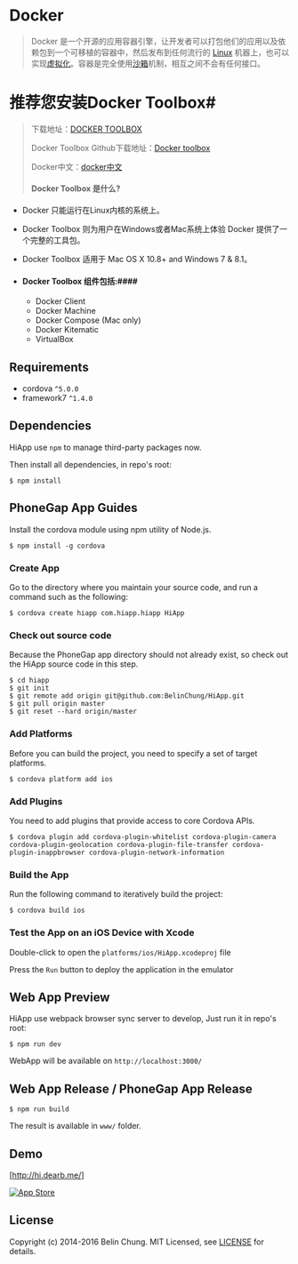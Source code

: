 
Docker
=====

> Docker 是一个开源的应用容器引擎，让开发者可以打包他们的应用以及依赖包到一个可移植的容器中，然后发布到任何流行的 [Linux](http://baike.baidu.com/view/1634.htm) 机器上，也可以实现[虚拟化](http://baike.baidu.com/view/729629.htm)。容器是完全使用[沙箱](http://baike.baidu.com/subview/720343/13998082.htm)机制，相互之间不会有任何接口。

# 推荐您安装Docker Toolbox#

> 下载地址：[DOCKER TOOLBOX](https://www.docker.com/products/docker-toolbox)
>
> Docker Toolbox Github下载地址：[Docker toolbox](https://github.com/docker/toolbox/releases/tag/v1.12.3) 
>
> Docker中文：[docker中文](http://www.docker.org.cn/index.html)
>
> #### Docker Toolbox 是什么?

- Docker 只能运行在Linux内核的系统上。

- Docker Toolbox 则为用户在Windows或者Mac系统上体验 Docker 提供了一个完整的工具包。

- Docker Toolbox 适用于 Mac OS X 10.8+ and Windows 7 & 8.1。

- #### Docker Toolbox 组件包括:####

  - Docker Client
  - Docker Machine
  - Docker Compose (Mac only)
  - Docker Kitematic
  - VirtualBox

## Requirements

* cordova `^5.0.0`
* framework7 `^1.4.0`

## Dependencies

HiApp use `npm` to manage third-party packages now.

Then install all dependencies, in repo's root:

```
$ npm install 
```

## PhoneGap App Guides

Install the cordova module using npm utility of Node.js.

```
$ npm install -g cordova
```

### Create App

Go to the directory where you maintain your source code, and run a command such as the following:

```
$ cordova create hiapp com.hiapp.hiapp HiApp
```

### Check out source code

Because the PhoneGap app directory should not already exist, so check out the HiApp source code in this step.

```
$ cd hiapp  
$ git init   
$ git remote add origin git@github.com:BelinChung/HiApp.git  
$ git pull origin master  
$ git reset --hard origin/master  
```

### Add Platforms

Before you can build the project, you need to specify a set of target platforms.

```
$ cordova platform add ios
```

### Add Plugins

You need to add plugins that provide access to core Cordova APIs.

```
$ cordova plugin add cordova-plugin-whitelist cordova-plugin-camera cordova-plugin-geolocation cordova-plugin-file-transfer cordova-plugin-inappbrowser cordova-plugin-network-information
```

### Build the App

Run the following command to iteratively build the project:

```
$ cordova build ios
```

### Test the App on an iOS Device with Xcode

Double-click to open the `platforms/ios/HiApp.xcodeproj` file

Press the `Run` button to deploy the application in the emulator

## Web App Preview

HiApp use webpack browser sync server to develop, Just run it in repo's root:

```
$ npm run dev
```

WebApp will be available on `http://localhost:3000/`

## Web App Release / PhoneGap App Release

```
$ npm run build
```

The result is available in `www/` folder.

## Demo

[http://hi.dearb.me/]

[![App Store](http://dearb.u.qiniudn.com/appstore-button.png)](https://itunes.apple.com/us/app/hi-liao-gao-xiao-shu-dong/id917320045?mt=8)

## License

Copyright (c) 2014-2016 Belin Chung. MIT Licensed, see [LICENSE] for details.

[http://hi.dearb.me/]: http://hi.dearb.me/
[LICENSE]:https://github.com/BelinChung/HiApp/blob/master/LICENSE.md